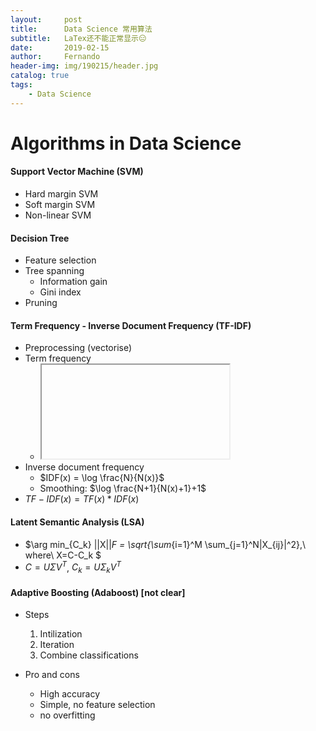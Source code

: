 ```yaml
---
layout:     post
title:      Data Science 常用算法
subtitle:   LaTex还不能正常显示😑
date:       2019-02-15
author:     Fernando
header-img: img/190215/header.jpg
catalog: true
tags:
    - Data Science
---
```


# Algorithms in Data Science 

#### Support Vector Machine (SVM)

* Hard margin SVM
* Soft margin SVM
* Non-linear SVM

#### Decision Tree

* Feature selection
* Tree spanning
  * Information gain
  * Gini index
* Pruning

#### Term Frequency - Inverse Document Frequency  (TF-IDF)

* Preprocessing (vectorise)
* Term frequency
  * <iframe>$TF(x) = \frac{N(x)}{N}$</iframe>
* Inverse document frequency
  * $IDF(x) = \log \frac{N}{N(x)}$
  * Smoothing: $\log \frac{N+1}{N(x)+1}+1$
* $TF-IDF(x) = TF(x)*IDF(x)$

#### Latent Semantic Analysis (LSA)

* $\arg min_{C_k} ||X||_F = \sqrt{\sum_{i=1}^M \sum_{j=1}^N|X_{ij}|^2},\ where\ X=C-C_k $
* $C=U \Sigma V^T$, $C_k = U\Sigma_kV^T$

####  Adaptive Boosting (Adaboost) [not clear]

* Steps
  1. Intilization
  2. Iteration
  3. Combine classifications

* Pro and cons
  * High accuracy
  * Simple, no feature selection
  * no overfitting
